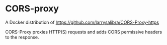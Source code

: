 # CORS-proxy
A Docker distribution of https://github.com/larrysalibra/CORS-Proxy-https

CORS-Proxy proxies HTTP(S) requests and adds CORS permissive headers to the response.
